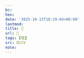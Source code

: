 ```yaml
---
bc:
hex:
date: '2025-10-13T10:29:04+08:00'
lastmod:
title: 􂩏
url: 􂩏
tags: [喏]
src: DCCV
note:
---
```

